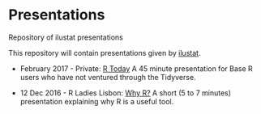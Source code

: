 # Presentations
Repository of ilustat presentations

This repository will contain presentations given by [ilustat](http://www.ilustat.com/).

* February 2017 - Private: [R Today](201702_R_Today/201702_R_Today.pdf) A 45 minute presentation for Base R users who have not ventured through the Tidyverse.

* 12 Dec 2016 - R Ladies Lisbon: [Why R?](20161213_RLadiesLx_Why_R/Why_R.pdf) A short (5 to 7 minutes) presentation explaining why R is a useful tool.
 


